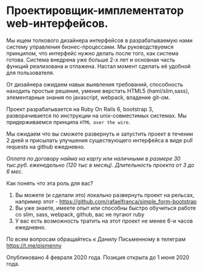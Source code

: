 # Проектировщик-имплементатор web-интерфейсов.

Мы ищем толкового дизайнера интерфейсов в разрабатываемую нами систему управления бизнес-процессами. Мы руководствуемся принципом, что интерфейс нужно делать после того, как система готова. Система внедрена уже больше 2-х лет и основная часть функций реализована и отлажена. Настал момент сделать её удобной для пользователя. 

От дизайнера ожидаем навык выявления требований, способность находить простые решения, умение верстать HTML5 (haml/slim,sass), элементарные знания по javascript, webpack, владение git-ом.

Проект разрабатывается на Ruby On Rails 6, bootstrap 3, разворачивается по инструкции на unix-совместимых системах. Мы придерживаемся принципа `HTML over the wire`.

Мы ожидаем что вы сможете развернуть и запустить проект в течении 2 дней и присылать улучшения существующего интерфейса в виде pull requests на github ежедневно.

*Оплата по договору найма на карту или наличными в размере 30 тыс.руб. еженедельно (120 тыс в месяц). Длительность проекта от 3 до 6 мес.*

Как понять что эта роль для вас?

1. Вы можете (и сделали это) локально развернуть проект на рельсах, например этот - https://github.com/rafaelfranca/simple_form-bootstrap
2. Вы уже знаете, имеете опыт или способны быстро обучиться работе со slim, sass, webpack, github, вас не пугают ruby
3. У вас есть возможность тратить на этот проект не менее 6-и часов ежедневно.

По всем вопросам обращайтесь к Данилу Письменному в телеграм https://t.me/pismenny

Опубликовано 4 февраля 2020 года. Позиция открыта до 1 июня 2020 года.
